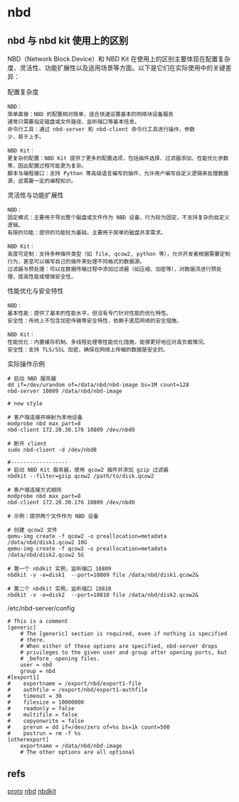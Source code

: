 # nbd

## nbd 与 nbd kit 使用上的区别

NBD（Network Block Device）和 NBD Kit 在使用上的区别主要体现在配置复杂度、灵活性、功能扩展性以及适用场景等方面。以下是它们在实际使用中的关键差异：

配置复杂度

```text
NBD：
简单直接：NBD 的配置相对简单，适合快速设置基本的网络块设备服务
通常只需要指定磁盘或文件路径、监听端口等基本信息。
命令行工具：通过 nbd-server 和 nbd-client 命令行工具进行操作，参数
少，易于上手。

NBD Kit：
更复杂的配置：NBD Kit 提供了更多的配置选项，包括插件选择、过滤器添加、性能优化参数等，因此配置过程可能更为复杂。
脚本与编程接口：支持 Python 等高级语言编写的插件，允许用户编写自定义逻辑来处理数据源，这需要一定的编程知识。
```

灵活性与功能扩展性

```text
NBD：
固定模式：主要用于导出整个磁盘或文件作为 NBD 设备，行为较为固定，不支持复杂的自定义逻辑。
有限的功能：提供的功能较为基础，主要用于简单的磁盘共享需求。

NBD Kit：
高度可定制：支持多种插件类型（如 file, qcow2, python 等），允许开发者根据需要定制行为，甚至可以编写自己的插件来处理不同格式的数据源。
过滤器与预处理：可以在数据传输过程中添加过滤器（如压缩、加密等），对数据流进行预处理，提高性能或增强安全性。
```

性能优化与安全特性

```text
NBD：
基本性能：提供了基本的性能水平，但没有专门针对性能的优化特性。
安全性：传统上不包含加密传输等安全特性，依赖于底层网络的安全措施。

NBD Kit：
性能优化：内置缓存机制、多线程处理等性能优化措施，能够更好地应对高负载情况。
安全性：支持 TLS/SSL 加密，确保在网络上传输的数据是安全的。
```

实际操作示例

```shell
# 启动 NBD 服务器
dd if=/dev/urandom of=/data/nbd/nbd-image bs=1M count=128
nbd-server 10809 /data/nbd/nbd-image

# new style

# 客户端连接并映射为本地设备
modprobe nbd max_part=8
nbd-client 172.20.30.176 10809 /dev/nbd0

# 断开 client
sudo nbd-client -d /dev/nbd0

#------------------
# 启动 NBD Kit 服务器，使用 qcow2 插件并添加 gzip 过滤器
nbdkit --filter=gzip qcow2 /path/to/disk.qcow2

# 客户端连接方式相同
modprobe nbd max_part=8
nbd-client 172.20.30.176 10809 /dev/nbd0

# 示例：提供两个文件作为 NBD 设备

# 创建 qcow2 文件
qemu-img create -f qcow2 -o preallocation=metadata /data/nbd/disk1.qcow2 10G
qemu-img create -f qcow2 -o preallocation=metadata /data/nbd/disk2.qcow2 5G

# 第一个 nbdkit 实例，监听端口 10809
nbdkit -v -e=disk1  --port=10809 file /data/nbd/disk1.qcow2&

# 第二个 nbdkit 实例，监听端口 10810
nbdkit -v -e=disk2  --port=10810 file /data/nbd/disk2.qcow2&

```

/etc/nbd-server/config

```text
# This is a comment
[generic]
    # The [generic] section is required, even if nothing is specified
    # there.
    # When either of these options are specified, nbd-server drops
    # privileges to the given user and group after opening ports, but
    # _before_ opening files.
    user = nbd
    group = nbd
#[export1]
#    exportname = /export/nbd/export1-file
#    authfile = /export/nbd/export1-authfile
#    timeout = 30
#    filesize = 10000000
#    readonly = false
#    multifile = false
#    copyonwrite = false
#    prerun = dd if=/dev/zero of=%s bs=1k count=500
#    postrun = rm -f %s
[otherexport]
    exportname = /data/nbd/nbd-image
    # The other options are all optional
```


## refs

[proto](https://sourceforge.net/p/nbd/code/ci/master/tree/doc/proto.md)
[nbd](https://github.com/NetworkBlockDevice/nbd)
[nbdkit](https://gitlab.com/nbdkit/libnbd)
